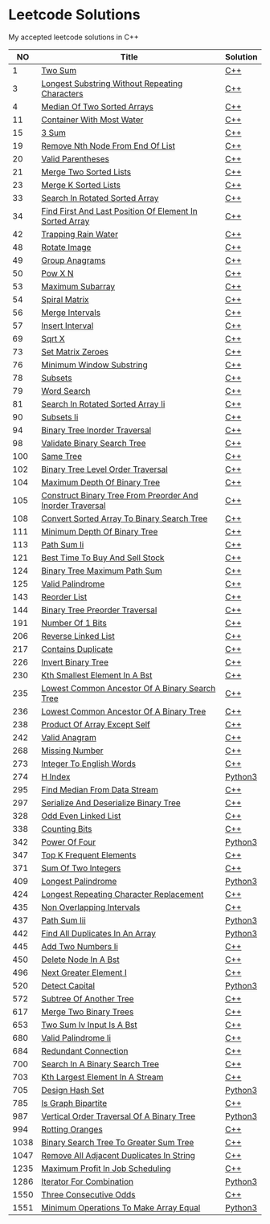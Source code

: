 
# Leetcode Solutions
My accepted leetcode solutions in C++

|NO|Title|Solution|
|---|-----|--------|
|1|[Two Sum](https://leetcode.com/problems/two-sum)|[C++](1.two-sum.cpp)|
|3|[Longest Substring Without Repeating Characters](https://leetcode.com/problems/longest-substring-without-repeating-characters)|[C++](3.longest-substring-without-repeating-characters.cpp)|
|4|[Median Of Two Sorted Arrays](https://leetcode.com/problems/median-of-two-sorted-arrays)|[C++](4.median-of-two-sorted-arrays.cpp)|
|11|[Container With Most Water](https://leetcode.com/problems/container-with-most-water)|[C++](11.container-with-most-water.cpp)|
|15|[3 Sum](https://leetcode.com/problems/3-sum)|[C++](15.3-sum.cpp)|
|19|[Remove Nth Node From End Of List](https://leetcode.com/problems/remove-nth-node-from-end-of-list)|[C++](19.remove-nth-node-from-end-of-list.cpp)|
|20|[Valid Parentheses](https://leetcode.com/problems/valid-parentheses)|[C++](20.valid-parentheses.cpp)|
|21|[Merge Two Sorted Lists](https://leetcode.com/problems/merge-two-sorted-lists)|[C++](21.merge-two-sorted-lists.cpp)|
|23|[Merge K Sorted Lists](https://leetcode.com/problems/merge-k-sorted-lists)|[C++](23.merge-k-sorted-lists.cpp)|
|33|[Search In Rotated Sorted Array](https://leetcode.com/problems/search-in-rotated-sorted-array)|[C++](33.search-in-rotated-sorted-array.cpp)|
|34|[Find First And Last Position Of Element In Sorted Array](https://leetcode.com/problems/find-first-and-last-position-of-element-in-sorted-array)|[C++](34.find-first-and-last-position-of-element-in-sorted-array.cpp)|
|42|[Trapping Rain Water](https://leetcode.com/problems/trapping-rain-water)|[C++](42.trapping-rain-water.cpp)|
|48|[Rotate Image](https://leetcode.com/problems/rotate-image)|[C++](48.rotate-image.cpp)|
|49|[Group Anagrams](https://leetcode.com/problems/group-anagrams)|[C++](49.group-anagrams.cpp)|
|50|[Pow X N](https://leetcode.com/problems/pow-x-n)|[C++](50.pow-x-n.cpp)|
|53|[Maximum Subarray](https://leetcode.com/problems/maximum-subarray)|[C++](53.maximum-subarray.cpp)|
|54|[Spiral Matrix](https://leetcode.com/problems/spiral-matrix)|[C++](54.spiral-matrix.cpp)|
|56|[Merge Intervals](https://leetcode.com/problems/merge-intervals)|[C++](56.merge-intervals.cpp)|
|57|[Insert Interval](https://leetcode.com/problems/insert-interval)|[C++](57.insert-interval.cpp)|
|69|[Sqrt X](https://leetcode.com/problems/sqrt-x)|[C++](69.sqrt-x.cpp)|
|73|[Set Matrix Zeroes](https://leetcode.com/problems/set-matrix-zeroes)|[C++](73.set-matrix-zeroes.cpp)|
|76|[Minimum Window Substring](https://leetcode.com/problems/minimum-window-substring)|[C++](76.minimum-window-substring.cpp)|
|78|[Subsets](https://leetcode.com/problems/subsets)|[C++](78.subsets.cpp)|
|79|[Word Search](https://leetcode.com/problems/word-search)|[C++](79.word-search.cpp)|
|81|[Search In Rotated Sorted Array Ii](https://leetcode.com/problems/search-in-rotated-sorted-array-ii)|[C++](81.search-in-rotated-sorted-array-ii.cpp)|
|90|[Subsets Ii](https://leetcode.com/problems/subsets-ii)|[C++](90.subsets-ii.cpp)|
|94|[Binary Tree Inorder Traversal](https://leetcode.com/problems/binary-tree-inorder-traversal)|[C++](94.binary-tree-inorder-traversal.cpp)|
|98|[Validate Binary Search Tree](https://leetcode.com/problems/validate-binary-search-tree)|[C++](98.validate-binary-search-tree.cpp)|
|100|[Same Tree](https://leetcode.com/problems/same-tree)|[C++](100.same-tree.cpp)|
|102|[Binary Tree Level Order Traversal](https://leetcode.com/problems/binary-tree-level-order-traversal)|[C++](102.binary-tree-level-order-traversal.cpp)|
|104|[Maximum Depth Of Binary Tree](https://leetcode.com/problems/maximum-depth-of-binary-tree)|[C++](104.maximum-depth-of-binary-tree.cpp)|
|105|[Construct Binary Tree From Preorder And Inorder Traversal](https://leetcode.com/problems/construct-binary-tree-from-preorder-and-inorder-traversal)|[C++](105.construct-binary-tree-from-preorder-and-inorder-traversal.cpp)|
|108|[Convert Sorted Array To Binary Search Tree](https://leetcode.com/problems/convert-sorted-array-to-binary-search-tree)|[C++](108.convert-sorted-array-to-binary-search-tree.cpp)|
|111|[Minimum Depth Of Binary Tree](https://leetcode.com/problems/minimum-depth-of-binary-tree)|[C++](111.minimum-depth-of-binary-tree.cpp)|
|113|[Path Sum Ii](https://leetcode.com/problems/path-sum-ii)|[C++](113.path-sum-ii.cpp)|
|121|[Best Time To Buy And Sell Stock](https://leetcode.com/problems/best-time-to-buy-and-sell-stock)|[C++](121.best-time-to-buy-and-sell-stock.cpp)|
|124|[Binary Tree Maximum Path Sum](https://leetcode.com/problems/binary-tree-maximum-path-sum)|[C++](124.binary-tree-maximum-path-sum.cpp)|
|125|[Valid Palindrome](https://leetcode.com/problems/valid-palindrome)|[C++](125.valid-palindrome.cpp)|
|143|[Reorder List](https://leetcode.com/problems/reorder-list)|[C++](143.reorder-list.cpp)|
|144|[Binary Tree Preorder Traversal](https://leetcode.com/problems/binary-tree-preorder-traversal)|[C++](144.binary-tree-preorder-traversal.cpp)|
|191|[Number Of 1 Bits](https://leetcode.com/problems/number-of-1-bits)|[C++](191.number-of-1-bits.cpp)|
|206|[Reverse Linked List](https://leetcode.com/problems/reverse-linked-list)|[C++](206.reverse-linked-list.cpp)|
|217|[Contains Duplicate](https://leetcode.com/problems/contains-duplicate)|[C++](217.contains-duplicate.cpp)|
|226|[Invert Binary Tree](https://leetcode.com/problems/invert-binary-tree)|[C++](226.invert-binary-tree.cpp)|
|230|[Kth Smallest Element In A Bst](https://leetcode.com/problems/kth-smallest-element-in-a-bst)|[C++](230.kth-smallest-element-in-a-bst.cpp)|
|235|[Lowest Common Ancestor Of A Binary Search Tree](https://leetcode.com/problems/lowest-common-ancestor-of-a-binary-search-tree)|[C++](235.lowest-common-ancestor-of-a-binary-search-tree.cpp)|
|236|[Lowest Common Ancestor Of A Binary Tree](https://leetcode.com/problems/lowest-common-ancestor-of-a-binary-tree)|[C++](236.lowest-common-ancestor-of-a-binary-tree.cpp)|
|238|[Product Of Array Except Self](https://leetcode.com/problems/product-of-array-except-self)|[C++](238.product-of-array-except-self.cpp)|
|242|[Valid Anagram](https://leetcode.com/problems/valid-anagram)|[C++](242.valid-anagram.cpp)|
|268|[Missing Number](https://leetcode.com/problems/missing-number)|[C++](268.missing-number.cpp)|
|273|[Integer To English Words](https://leetcode.com/problems/integer-to-english-words)|[C++](273.integer-to-english-words.cpp)|
|274|[H Index](https://leetcode.com/problems/h-index)|[Python3](274.h-index.py)|
|295|[Find Median From Data Stream](https://leetcode.com/problems/find-median-from-data-stream)|[C++](295.find-median-from-data-stream.cpp)|
|297|[Serialize And Deserialize Binary Tree](https://leetcode.com/problems/serialize-and-deserialize-binary-tree)|[C++](297.serialize-and-deserialize-binary-tree.cpp)|
|328|[Odd Even Linked List](https://leetcode.com/problems/odd-even-linked-list)|[C++](328.odd-even-linked-list.cpp)|
|338|[Counting Bits](https://leetcode.com/problems/counting-bits)|[C++](338.counting-bits.cpp)|
|342|[Power Of Four](https://leetcode.com/problems/power-of-four)|[Python3](342.power-of-four.py)|
|347|[Top K Frequent Elements](https://leetcode.com/problems/top-k-frequent-elements)|[C++](347.top-k-frequent-elements.cpp)|
|371|[Sum Of Two Integers](https://leetcode.com/problems/sum-of-two-integers)|[C++](371.sum-of-two-integers.cpp)|
|409|[Longest Palindrome](https://leetcode.com/problems/longest-palindrome)|[Python3](409.longest-palindrome.py)|
|424|[Longest Repeating Character Replacement](https://leetcode.com/problems/longest-repeating-character-replacement)|[C++](424.longest-repeating-character-replacement.cpp)|
|435|[Non Overlapping Intervals](https://leetcode.com/problems/non-overlapping-intervals)|[C++](435.non-overlapping-intervals.cpp)|
|437|[Path Sum Iii](https://leetcode.com/problems/path-sum-iii)|[Python3](437.path-sum-iii.py)|
|442|[Find All Duplicates In An Array](https://leetcode.com/problems/find-all-duplicates-in-an-array)|[Python3](442.find-all-duplicates-in-an-array.py)|
|445|[Add Two Numbers Ii](https://leetcode.com/problems/add-two-numbers-ii)|[C++](445.add-two-numbers-ii.cpp)|
|450|[Delete Node In A Bst](https://leetcode.com/problems/delete-node-in-a-bst)|[C++](450.delete-node-in-a-bst.cpp)|
|496|[Next Greater Element I](https://leetcode.com/problems/next-greater-element-i)|[C++](496.next-greater-element-i.cpp)|
|520|[Detect Capital](https://leetcode.com/problems/detect-capital)|[Python3](520.detect-capital.py)|
|572|[Subtree Of Another Tree](https://leetcode.com/problems/subtree-of-another-tree)|[C++](572.subtree-of-another-tree.cpp)|
|617|[Merge Two Binary Trees](https://leetcode.com/problems/merge-two-binary-trees)|[C++](617.merge-two-binary-trees.cpp)|
|653|[Two Sum Iv Input Is A Bst](https://leetcode.com/problems/two-sum-iv-input-is-a-bst)|[C++](653.two-sum-iv-input-is-a-bst.cpp)|
|680|[Valid Palindrome Ii](https://leetcode.com/problems/valid-palindrome-ii)|[C++](680.valid-palindrome-ii.cpp)|
|684|[Redundant Connection](https://leetcode.com/problems/redundant-connection)|[C++](684.redundant-connection.cpp)|
|700|[Search In A Binary Search Tree](https://leetcode.com/problems/search-in-a-binary-search-tree)|[C++](700.search-in-a-binary-search-tree.cpp)|
|703|[Kth Largest Element In A Stream](https://leetcode.com/problems/kth-largest-element-in-a-stream)|[C++](703.kth-largest-element-in-a-stream.cpp)|
|705|[Design Hash Set](https://leetcode.com/problems/design-hash-set)|[Python3](705.design-hash-set.py)|
|785|[Is Graph Bipartite](https://leetcode.com/problems/is-graph-bipartite)|[C++](785.is-graph-bipartite.cpp)|
|987|[Vertical Order Traversal Of A Binary Tree](https://leetcode.com/problems/vertical-order-traversal-of-a-binary-tree)|[Python3](987.vertical-order-traversal-of-a-binary-tree.py)|
|994|[Rotting Oranges](https://leetcode.com/problems/rotting-oranges)|[C++](994.rotting-oranges.cpp)|
|1038|[Binary Search Tree To Greater Sum Tree](https://leetcode.com/problems/binary-search-tree-to-greater-sum-tree)|[C++](1038.binary-search-tree-to-greater-sum-tree.cpp)|
|1047|[Remove All Adjacent Duplicates In String](https://leetcode.com/problems/remove-all-adjacent-duplicates-in-string)|[C++](1047.remove-all-adjacent-duplicates-in-string.cpp)|
|1235|[Maximum Profit In Job Scheduling](https://leetcode.com/problems/maximum-profit-in-job-scheduling)|[C++](1235.maximum-profit-in-job-scheduling.cpp)|
|1286|[Iterator For Combination](https://leetcode.com/problems/iterator-for-combination)|[Python3](1286.iterator-for-combination.py)|
|1550|[Three Consecutive Odds](https://leetcode.com/problems/three-consecutive-odds)|[C++](1550.three-consecutive-odds.cpp)|
|1551|[Minimum Operations To Make Array Equal](https://leetcode.com/problems/minimum-operations-to-make-array-equal)|[Python3](1551.minimum-operations-to-make-array-equal.py)|
